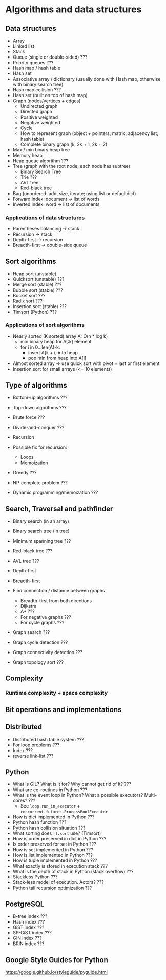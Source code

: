 # Algorithms and data structures

## Data structures

* Array
* Linked list
* Stack
* Queue (single or double-sided) ???
* Priority queues ???
* Hash map / hash table
* Hash set
* Associative array / dictionary (usually done with Hash map, otherwise with binary search tree)
* Hash map collision ???
* Hash set (built on top of hash map)
* Graph (nodes/vertices + edges)
    * Undirected graph
    * Directed graph
    * Positive weighted
    * Negative weighted
    * Cycle
    * How to represent graph (object + pointers; matrix; adjacency list; hash table)
    * Complete binary graph (k, 2k + 1, 2k + 2)
* Max / min binary heap tree
* Memory heap
* Heap queue algorithm ???
* Tree (graph with the root node, each node has subtree)
    * Binary Search Tree
    * Trie ???
    * AVL tree
    * Red-black tree
* Bag (unordered: add, size, iterate; using list or defaultdict)
* Forward index: document -> list of words
* Inverted index: word -> list of documents

### Applications of data structures


* Parentheses balancing -> stack
* Recursion -> stack
* Depth-first -> recursion
* Breadth-first -> double-side queue

## Sort algorithms

* Heap sort (unstable)
* Quicksort (unstable) ???
* Merge sort (stable) ???
* Bubble sort (stable) ???
* Bucket sort ???
* Radix sort ???
* Insertion sort (stable) ???
* Timsort (Python) ???

### Applications of sort algorithms

* Nearly sorted (K sorted) array A: O(n * log k)
    * min binary heap for A\[:k] element
    * for i in 0...len(A)-k:
        * insert A\[k + i] into heap
        * pop min from heap into A\[i]
* Almost sorted array -> use quick sort with pivot = last or first element
* Insertion sort for small arrays (<= 10 elements)

## Type of algorithms

* Bottom-up algorithms ???
* Top-down algorithms ???


* Brute force ???
* Divide-and-conquer ???
* Recursion
* Possible fix for recursion:
    * Loops
    * Memoization
* Greedy ???
* NP-complete problem ???
* Dynamic programming/memoization ???

## Search, Traversal and pathfinder

* Binary search (in an array)
* Binary search tree (in tree)
* Minimum spanning tree ???
* Red-black tree ???
* AVL tree ???
* Depth-first
* Breadth-first

* Find connection / distance between graphs
    * Breadth-first from both directions
    * Dijkstra
    * A* ???
    * For negative graphs ???
    * For cycle graphs ???
* Graph search ???
* Graph cycle detection ???
* Graph connectivity detection ???
* Graph topology sort ???

## Complexity

### Runtime complexity + space complexity

## Bit operations and implementations


## Distributed

* Distributed hash table system ???
* For loop problems ???
* Index ???
* reverse link-list ???

## Python

* What is GIL? What is it for? Why cannot get rid of it? ???
* What are co-routines in Python ???
* What is the event loop in Python? What a possible executors? Multi-cores? ???
    * See `loop.run_in_executor` + `concurrent.futures.ProcessPoolExecutor`
* How is dict implemented in Python ???
* Python hash function ???
* Python hash collision situation ???
* What sorting does `[].sort` use? (Timsort)
* How is order preserved in dict in Python ???
* Is order preserved for set in Python ???
* How is set implemented in Python ???
* How is list implemented in Python ???
* How is tuple implemented in Python ???
* What exactly is stored in execution stack ???
* What is the depth of stack in Python (stack overflow) ???
* Stackless Python ???
* Stack-less model of execution. Actors?  ???
* Python tail recursion optimization ???

## PostgreSQL

* B-tree index ???
* Hash index ???
* GiST index ???
* SP-GiST index ???
* GIN index ???
* BRIN index ???

## Google Style Guides for Python

https://google.github.io/styleguide/pyguide.html
